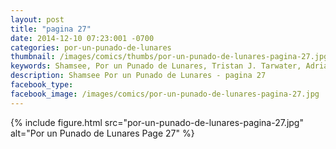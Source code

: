 ```yaml
---
layout: post
title: "pagina 27"
date: 2014-12-10 07:23:001 -0700
categories: por-un-punado-de-lunares
thumbnail: /images/comics/thumbs/por-un-punado-de-lunares-pagina-27.jpg
keywords: Shamsee, Por un Punado de Lunares, Tristan J. Tarwater, Adrian Ricker
description: Shamsee Por un Punado de Lunares - pagina 27
facebook_type: 
facebook_image: /images/comics/por-un-punado-de-lunares-pagina-27.jpg
---
```

{% include figure.html src="por-un-punado-de-lunares-pagina-27.jpg" alt="Por un Punado de Lunares Page 27" %}